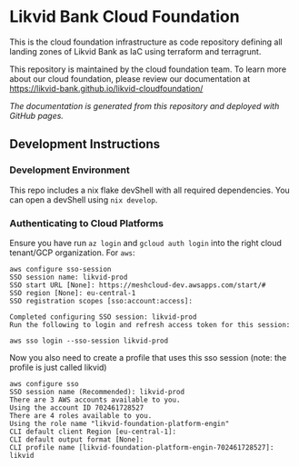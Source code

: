 # Likvid Bank Cloud Foundation

This is the cloud foundation infrastructure as code repository defining all landing zones of Likvid Bank as IaC
using terraform and terragrunt.

This repository is maintained by the cloud foundation team. To learn more about our cloud foundation, please
review our documentation at https://likvid-bank.github.io/likvid-cloudfoundation/

*The documentation is generated from this repository and deployed with GitHub pages.*

## Development Instructions

### Development Environment

This repo includes a nix flake devShell with all required dependencies.
You can open a devShell using `nix develop`.

### Authenticating to Cloud Platforms

Ensure you have run `az login` and `gcloud auth login` into the right cloud tenant/GCP organization.
For `aws`:

```shellsession
aws configure sso-session
SSO session name: likvid-prod
SSO start URL [None]: https://meshcloud-dev.awsapps.com/start/#
SSO region [None]: eu-central-1
SSO registration scopes [sso:account:access]:

Completed configuring SSO session: likvid-prod
Run the following to login and refresh access token for this session:

aws sso login --sso-session likvid-prod
```

Now you also need to create a profile that uses this sso session (note: the profile is just called likvid)

```shellsession
aws configure sso
SSO session name (Recommended): likvid-prod
There are 3 AWS accounts available to you.
Using the account ID 702461728527
There are 4 roles available to you.
Using the role name "likvid-foundation-platform-engin"
CLI default client Region [eu-central-1]:
CLI default output format [None]:
CLI profile name [likvid-foundation-platform-engin-702461728527]: likvid
```

